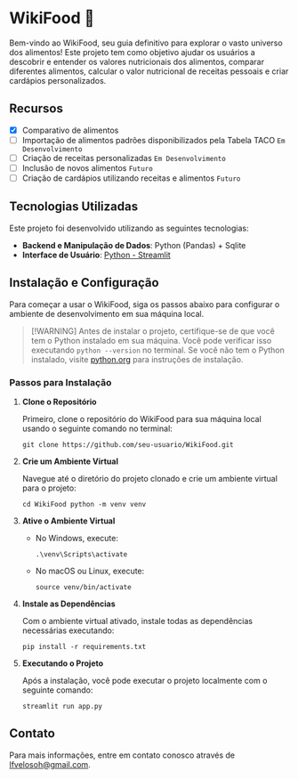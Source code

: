 # WikiFood 🥗

Bem-vindo ao WikiFood, seu guia definitivo para explorar o vasto universo dos alimentos! 
Este projeto tem como objetivo ajudar os usuários a descobrir e entender os valores nutricionais dos alimentos, comparar diferentes alimentos, calcular o valor nutricional de receitas pessoais e criar cardápios personalizados.

## Recursos

- [x] Comparativo de alimentos
- [ ] Importação de alimentos padrões disponibilizados pela Tabela TACO `Em Desenvolvimento`
- [ ] Criação de receitas personalizadas `Em Desenvolvimento`
- [ ] Inclusão de novos alimentos `Futuro`
- [ ] Criação de cardápios utilizando receitas e alimentos `Futuro`

## Tecnologias Utilizadas

Este projeto foi desenvolvido utilizando as seguintes tecnologias:

- **Backend e Manipulação de Dados**: Python (Pandas) + Sqlite
- **Interface de Usuário**: [Python - Streamlit](https://streamlit.io/)

## Instalação e Configuração

Para começar a usar o WikiFood, siga os passos abaixo para configurar o ambiente de desenvolvimento em sua máquina local.

>  [!WARNING]
> Antes de instalar o projeto, certifique-se de que você tem o Python instalado em sua máquina. Você pode verificar isso executando `python --version` no terminal. Se você não tem o Python instalado, visite [python.org](https://www.python.org/) para instruções de instalação.

### Passos para Instalação

1. **Clone o Repositório**

   Primeiro, clone o repositório do WikiFood para sua máquina local usando o seguinte comando no terminal:
    ```
    git clone https://github.com/seu-usuario/WikiFood.git
    ```
    
2. **Crie um Ambiente Virtual**

    Navegue até o diretório do projeto clonado e crie um ambiente virtual para o projeto:
    ```
    cd WikiFood python -m venv venv
    ```

3. **Ative o Ambiente Virtual**

   - No Windows, execute:

     ```
     .\venv\Scripts\activate
     ```

   - No macOS ou Linux, execute:

     ```
     source venv/bin/activate
     ```

4. **Instale as Dependências**

    Com o ambiente virtual ativado, instale todas as dependências necessárias executando:


    ```
    pip install -r requirements.txt
    ```

5. **Executando o Projeto**

    Após a instalação, você pode executar o projeto localmente com o seguinte comando:

    ```
    streamlit run app.py
    ```

## Contato

Para mais informações, entre em contato conosco através de [lfvelosoh@gmail.com](mailto:lfvelosoh@gmail.com).



